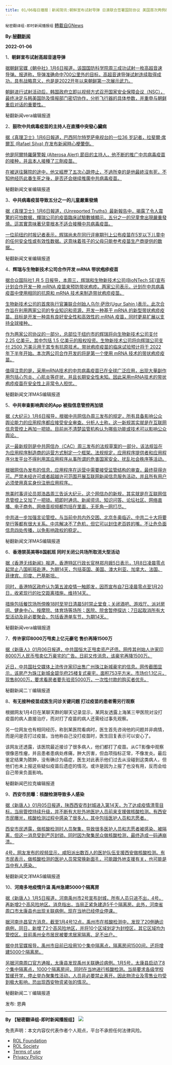 ```yaml
---
title: 01/06每日播报｜新闻简讯:朝鲜宣布试射导弹 日澳联合签署国防协议 美国首次两例&#8221;Flurona &#8220;
---
```

`秘密翻译组-即时新闻播报组` [轉載自GNews](https://gnews.org/zh-hans/1828083/)

**By:[秘翻新闻](https://gtv.org/video/id=61d6b1dd31a71619b575bed0)**

**2022-01-06**

1、**朝鲜宣布试射高超音速导弹**

[据朝鲜官媒《朝中社》1月6日报道，该国国防科学院周三成功试射一枚高超音速导弹。报道称，导弹准确命中700公里外的目标，高超音速导弹试射连续取得成功，具有战略意义，也是是2022开年以来朝鲜第一次展示武力。](https://www.zaobao.com.sg/realtime/world/story20220106-1230126)

[朝鲜进行试射活动后，韩国政府立即以视频方式召开国家安全保障会议（NSC），最终决定与韩美国防及情报部门密切协作，分析飞行器的具体参数，并重申与朝鲜重启对话的重要性。](https://www.zaobao.com.sg/realtime/world/story20220106-1230126)

秘翻新闻vera编辑报道

2、**鼓吹中共病毒疫苗的主持人在直播中突發心臟病**

[据《真理卫士》1月6日報道，巴西阿尔特罗萨电视台的一位36 岁記者，拉斐爾·席爾瓦 (Rafael Silva) 在发布新闻時心梗暈倒。](https://thetruedefender.com/arrogant-journalist-promoting-the-c-19-shots-has-heart-attack-on-live-tv/)

[他是阿爾特羅薩警報 (Alterosa Alert) 節目的主持人，他不断的推广中共病毒疫苗的接种，并且本人接種了三劑疫苗。](https://thetruedefender.com/arrogant-journalist-promoting-the-c-19-shots-has-heart-attack-on-live-tv/)

[在被送往醫院的途中，他又經歷了五次心跳停止，不過所幸的是他最終沒有死，不知他经历此番生死之後，是否还会继续推廣中共病毒疫苗。](https://thetruedefender.com/arrogant-journalist-promoting-the-c-19-shots-has-heart-attack-on-live-tv/)

秘翻新闻文雀编辑报道

3、**中共病毒疫苗导致五分之一的儿童嚴重發燒**

[据《真理卫士》1月6日報道，《Unreported Truths》最新報告中，揭露了令人震驚的可怕数据，輝瑞公司的疫苗臨床試驗數據顯示，五分之一的兒童會出現嚴重發燒。這其實意味著兒童根本不适合接種中共病毒疫苗。](https://thetruedefender.com/shocking-pfizer-c-19-shot-causes-severe-fever-in-1-of-5-children/)

[一位前纽约时报记者表示，辉瑞尚未在同行评审期刊上公布疫苗在5岁以下儿童中的任何安全性或有效性数据。这意味着孩子的父母只能参考疫苗生产商提供的数据。](https://thetruedefender.com/shocking-pfizer-c-19-shot-causes-severe-fever-in-1-of-5-children/)

秘翻新闻文雀编辑报道

4、**辉瑞与生物新技术公司合作开发 mRNA 带状疱疹疫苗**

[据合众国际社1 月 5 日报导，本周三，辉瑞和生物新技术公司(BioNTech SE)宣布计划合作开发一种 mRNA 疫苗来预防带状疱疹。两家公司表示，计划在中共病毒疫苗中使用相同的抗原和 mRNA 技术来制造带状疱疹疫苗。](https://www.upi.com/Top_News/US/2022/01/05/Pfizer-BioNTech-shingles-vaccine/8511641408182/)

[生物新技术公司的首席执行官兼联合创始人乌尔·萨欣(Ugur Sahin )表示，此次合作旨在利用两家公司的专业知识和资源，开发一种基于 mRNA 的新型带状疱疹疫苗。目标是开发一种具有良好安全性和高效性的 mRNA 疫苗，同时更易扩展以支持全球接种。](https://www.upi.com/Top_News/US/2022/01/05/Pfizer-BioNTech-shingles-vaccine/8511641408182/)

[作为两家公司协议的一部分，总部位于纽约市的辉瑞将向生物新技术公司支付 2.25 亿美元，其中包括 1.5 亿美元的股权投资。生物新技术公司将向辉瑞公司支付 2500 万美元用于其专有抗原技术。带状疱疹疫苗的临床试验预计将于 2022 年下半年开始。本次两公司合作开发的将是第一个使用 mRNA 技术的带状疱疹疫苗。](https://www.upi.com/Top_News/US/2022/01/05/Pfizer-BioNTech-shingles-vaccine/8511641408182/)

[值得注意的是，采用mRNA技术的中共病毒疫苗已在全球广泛应用，出现大量副作用包括心包炎、心肌炎等症状，并且长期安全性未知。因此采用mRNA技术的带状疱疹疫苗在安全性上非常令人担忧。](https://www.upi.com/Top_News/US/2022/01/05/Pfizer-BioNTech-shingles-vaccine/8511641408182/)

秘翻新闻文洋MAS编辑报道

5、**中共审查影响舆论的App 被指信息管控再加锁**

[据《大纪元》1月6日报导，根据中共网信办周三发布的规定，所有具备影响公众舆论能力的应用程序都应接受安全审查。分析人士称，这一新规其实就是在互联网信息管控上再加一把锁。目前尚不清楚监管机构认为哪些功能或技术可以影响公众舆论。](https://www.epochtimes.com/gb/22/1/5/n13484759.htm)

[这一最新规则是中共网信办（CAC）周三发布的法规草案的一部分，该法规旨在为应用程序制造商的运营方式制定一个框架。法规规定，应用程序提供者和应用程序分发平台不得利用其应用程序从事所谓的危害国家安全、扰乱社会秩序等活动。](https://www.epochtimes.com/gb/22/1/5/n13484759.htm)

[根据网信办发布的信息，应用程序在运营中需要接受监管结构的审查，最终获得许可。严禁未经许可或者超越许可范围开展互联网新闻信息服务活动，并且所有用户必须使用真实身份注册应用程序。](https://www.epochtimes.com/gb/22/1/5/n13484759.htm)

[旅美时事评论员郑浩昌周三告诉大纪元，这个网信办的新规，其实就是在互联网信息管控上又加了一把锁。把即时通讯、新闻资讯、知识问答、论坛社区、网络直播、电子商务、网络音视频都包括在里面，无死角一网打尽。](https://www.epochtimes.com/gb/22/1/5/n13484759.htm)

[中共进一步加强言论管控，与当前中共内外交困、北京冬奥临近、中共二十大将要举行等都有很大关系。中共解决不了危机，但它可以封住老百姓的嘴，不让危负面信息四处传播，以免影响政权的稳定。](https://www.epochtimes.com/gb/22/1/5/n13484759.htm)

秘翻新闻文洋MAS编辑报道

6、**香港禁英美等8国航班 同时关闭公共场所取消大型活动**

[据《香港无线新闻》报道，香港特区行政长官林郑月娥5日表示，1月8日凌晨零点起禁止八国航班赴港，为期14天，包括英国、美国、澳大利亚、加拿大、法国、菲律宾、印度、巴基斯坦。](https://ishare.ifeng.com/c/s/v002ea8UCuaPlb8i6UZpGg-_8hK8Ka0gTpn5iVD--mAzAIAto__)

[同时，香港特区政府认为第五波疫情一触即发，因而宣布自7日凌晨零点至1月20日，收紧现行的社交距离措施，维持14天。](https://ishare.ifeng.com/c/s/v002ea8UCuaPlb8i6UZpGg-_8hK8Ka0gTpn5iVD--mAzAIAto__)

[措施包括餐饮场所傍晚18时至翌日清晨5时禁止堂食；关闭酒吧、游戏厅、派对房间、健身中心、按摩院、体育场等场所；医院、院舍暂停探访；7日起取消所有大型活动及非必要聚会，包括香港单车节，为期14天。](https://ishare.ifeng.com/c/s/v002ea8UCuaPlb8i6UZpGg-_8hK8Ka0gTpn5iVD--mAzAIAto__)

秘翻新闻vera编辑报道

7、**传许家印8000万甩卖上亿元豪宅 售价再降1500万**

[据《新唐人》01月06日报道，中共国恒大正甩卖资产还债。网传其创始人许家印8000万人民币甩卖亿万豪宅的广告。日前又传消息，该豪宅再降1500万。](https://m.ntdtv.com/gb/2022/01/05/a103313628.html)

[近日，中共国社交媒体上流传许家印出售广州珠江新城豪宅的信息。网传截图显示，该房产为珠江新城金碧华府25楼复式豪宅，面积753平方米，市场价1.1亿元，现售8000万，要求看房者要先验资5000万，一次性付款的购买者优先。](https://m.ntdtv.com/gb/2022/01/05/a103313628.html)

秘翻新闻二丫编辑报道

8、**有无接种疫苗成医生问诊关键问题 打过疫苗的患者需另行观察**

根据网友1月4日在某聊天群的聊天记录显示，某网友透露上海某三甲医院对没打疫苗的病人直接治疗，而对打了疫苗的病人还需经过事先观察。

另一位网友也有相同经历，称到某医院看病时，医生首先咨询他的问题并非病情，而是问是否打过疫苗。当他称自己没打疫苗时，医生回复表示可以安心了。

该网友还透露，该医院最近接诊了很多病人，他们都打了疫苗。从CT影像中观察很像恶性瘤，并且患者患病处疼痛，肿大厉害，但血项指标正常，不像发炎。最后鉴定结果为脓肿，没有确诊为癌症，医生对此表示他们过去从没碰到这类病人，但他们也未上报这些疑似疫苗后遗症的情况。或许是因为上报了也没有用，反而会给自己带来负面影响。

秘翻新闻巴拉克编辑报道

9、**西安市民曝：核酸检测导致多人感染**

[据《新唐人》01月05日报道，陕西西安市封城进入第14天，为了达成疫情清零目标，当局管控持续升级，并不断有大批外地医护人员前来支援做核酸检测。有西安市民曝光，核酸检测过程中感染了很多人，其中包括医护人员和志愿者。](https://www.ntdtv.com/gb/2022/01/05/a103313239.html)

[西安市民透露，做核酸检测时人员聚集，导致很多医护人员和志愿者被感染、被隔离，但这一消息受到严厉封锁。同时因为聚集民众做核酸检测，最终造成一码通崩溃。](https://www.ntdtv.com/gb/2022/01/05/a103313239.html)

[4号，网友发布的视频显示，咸阳派出数百人的医护队伍支援西安做核酸检测。有市民表示，做核酸检测的医护人员常常换新面孔，可能跟外地支援有关，也可能是当中有人感染。](https://www.ntdtv.com/gb/2022/01/05/a103313239.html)

秘翻新闻文洋MAS编辑报道

10、**河南多地疫情升温 禹州急建5000个隔离房**

[据《新唐人》1月5日报道，河南禹州市2号宣布封城，所有人员只进不出，4号，再新增2个高风险地区。消息指出，当局正紧急建造5千个隔离房。此外，河南省周口市太康县也出现关联病例，现在当地已经停业停课。](https://m.ntdtv.com/gb/2022/01/05/a103313253.html)

[据河南许昌官方消息，截至1月4号12点，禹州市在核酸检测中，发现了20例确诊病例，同日，新增了2个高风险地区，并将10个区域划定为封控区，其它区域均为管控区。目前禹州全市居民被要求居家隔离、足不出户。](https://m.ntdtv.com/gb/2022/01/05/a103313253.html)

[据中共官媒报导，禹州市目前已投用10个集中隔离点，隔离房间1500间，还将增建5000个隔离房。](https://m.ntdtv.com/gb/2022/01/05/a103313253.html)

[另据河南周口官方通报，太康县发现禹州关联确诊病例。1月5号，太康县启动了8个集中隔离点，1000个隔离房间，同时在当地进行核酸检测。当局要求各级学校暂缓开学，停止举办聚集性活动，人员非必要禁止离开。因此物流业及零售业均受到极大影响，恐出现西安物资紧张的情况。](https://m.ntdtv.com/gb/2022/01/05/a103313253.html)

秘翻新闻二丫编辑报道

发布: 恩典

* * *

**By 【秘密翻译组-即时新闻播报组】**
![](https://assets.gnews.org/wp-content/uploads/2022/01/截圖-2021-12-28-00.48.35.png)
 

免责声明：本文内容仅代表作者个人观点，平台不承担任何法律风险。

- [ROL Foundation](https://rolfoundation.org/)
- [ROL Society](https://rolsociety.org/)
- [Terms of use](https://gnews.org/terms-of-use-3/)
- [Privacy Policy](https://gnews.org/privacy-policy/)
